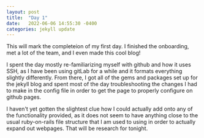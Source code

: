 ```yaml
---
layout: post
title:  "Day 1"
date:   2022-06-06 14:55:30 -0400
categories: jekyll update
---
```


This will mark the completeion of my first day. I finished the onboarding, met a lot of the team, and I even made this cool blog!

I spent the day mostly re-familiarizing myself with github and how it uses SSH, as I have been using gitLab for a while and it formats everything slightly differently. From there, I got all of the gems and packages set up for the jekyll blog and spent most of the day troubleshooting the changes I had to make in the config file in order to get the page to properly configure on github pages.

I haven't yet gotten the slightest clue how I could actually add onto any of the functionality provided, as it does not seem to have anything close to the usual ruby-on-rails file structure that I am used to using in order to actually expand out webpages. That will be research for tonight.